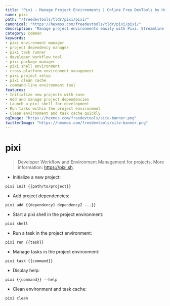 ```yaml
---
title: "Pixi - Manage Project Environments | Online Free DevTools by Hexmos"
name: pixi
path: "/freedevtools/tldr/pixi/pixi/"
canonical: "https://hexmos.com/freedevtools/tldr/pixi/pixi/"
description: "Manage project environments easily with Pixi. Streamline development workflows, add dependencies, and run tasks effortlessly. Free online tool, no registration required."
category: common
keywords:
- pixi environment manager
- project dependency manager
- pixi task runner
- developer workflow tool
- pixi package manager
- pixi shell environment
- cross-platform environment management
- pixi project setup
- pixi clean cache
- command-line environment tool
features:
- Initialize new projects with ease
- Add and manage project dependencies
- Launch a pixi shell for development
- Run tasks within the project environment
- Clean environment and task cache quickly
ogImage: "https://hexmos.com/freedevtools/site-banner.png"
twitterImage: "https://hexmos.com/freedevtools/site-banner.png"
---
```


# pixi

> Developer Workflow and Environment Management for projects.
> More information: <https://pixi.sh>.

- Initialize a new project:

`pixi init {{path/to/project}}`

- Add project dependencies:

`pixi add {{dependency1 dependency2 ...}}`

- Start a pixi shell in the project environment:

`pixi shell`

- Run a task in the project environment:

`pixi run {{task}}`

- Manage tasks in the project environment:

`pixi task {{command}}`

- Display help:

`pixi {{command}} --help`

- Clean environment and task cache:

`pixi clean`
